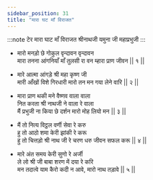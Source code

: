 ```yaml
---
sidebar_position: 31
title: "मारा घट माँ विराजत"
---
```


:::note टेर
मारा घाट माँ विराजत श्रीनाथजी यमुना जी महाप्रभुजी
:::

- मारो मनड़ो छे गोकुल वृन्दावन वृन्दावन <br/>
  मारा तनना आंगनियाँ माँ तुलसी रा वन म्हारा प्राण जीवन || १ ||

- मारे आत्मा आंगड़े श्री महा कृष्ण जी <br/>
  मारी आँखों विशे गिरधारी मारो तन मन गया लेने वारि || २ ||

- मारा प्राण थकी मने वैष्णव वाला वाला <br/>
  नित करता श्री नाथजी ने वाला रे वाला <br/>
  मैं प्रभुजी ना किया छे दर्शन मारो मोह लियो मन || ३ ||

- मैं तो नित्य विट्ठल वर्णी सेवा रे करु <br/>
  हु तो आठो शमा केरी झांकी रे करू <br/>
  हु तो चित्तड़ो श्री नाथ जी रे चरण धरु जीवन सफल करू || ४ ||

- मारे अंत समय केरी सुणो रे अर्जी <br/>
  ले लो श्री जी बाबा शरण में दया रे करि <br/>
  मन तदात्वे याम कैरो कदी न आवे, मारो नाथ तड़ावे || ५ ||
